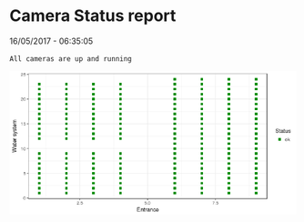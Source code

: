 Camera Status report
================
16/05/2017 - 06:35:05

    All cameras are up and running

![](camreport_files/figure-markdown_github/unnamed-chunk-2-1.png)
